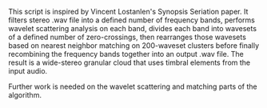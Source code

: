 This script is inspired by Vincent Lostanlen's Synopsis Seriation paper.  It filters stereo .wav file into a defined number of frequency bands, performs wavelet scattering analysis on each band, divides each band into wavesets of a defined number of zero-crossings, then rearranges those wavesets based on nearest neighbor matching on 200-waveset clusters before finally recombining the frequency bands together into an output .wav file.  The result is a wide-stereo granular cloud that uses timbral elements from the input audio.

Further work is needed on the wavelet scattering and matching parts of the algorithm.
